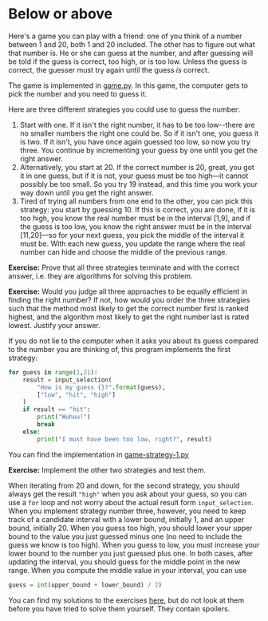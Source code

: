 # Below or above

Here's a game you can play with a friend: one of you think of a number between 1 and 20, both 1 and 20 included. The other has to figure out what that number is. He or she can guess at the number, and after guessing will be told if the guess is correct,  too high, or is too low. Unless the guess is correct, the guesser must try again until the guess *is* correct.

The game is implemented in [game.py](game.py). In this game, the computer gets to pick the number and you need to guess it.

Here are three different strategies you could use to guess the number:

1. Start with one. If it isn't the right number, it has to be too low--there are no smaller numbers the right one could be. So if it isn't one, you guess it is two. If it isn't, you have once again guessed too low, so now you try three. You continue by incrementing your guess by one until you get the right answer.
2. Alternatively, you start at 20. If the correct number is 20, great, you got it in one guess, but if it is not, your guess must be too high—it cannot possibly be too small. So you try 19 instead, and this time you work your way down until you get the right answer.
3. Tired of trying all numbers from one end to the other, you can pick this strategy: you start by guessing 10. If this is correct, you are done, if it is too high, you know the real number must be in the interval [1,9], and if the guess is too low, you know the right answer must be in the interval [11,20]—so for your next guess, you pick the middle of the interval it must be. With each new guess, you update the range where the real number can hide and choose the middle of the previous range.

**Exercise:** Prove that all three strategies terminate and with the correct answer, i.e. they are algorithms for solving this problem.

**Exercise:** Would you judge all three approaches to be equally efficient in finding the right number? If not, how would you order the three strategies such that the method most likely to get the correct number first is ranked highest, and the algorithm most likely to get the right number last is rated lowest. Justify your answer.

If you do not lie to the computer when it asks you about its guess compared to the number you are thinking of, this program implements the first strategy:

```python
for guess in range(1,21):
    result = input_selection(
        "How is my guess {}?".format(guess),
        ["low", "hit", "high"]
    )
    if result == "hit":
        print("Wuhuu!")
        break
    else:
        print("I must have been too low, right?", result)
```

You can find the implementation in [game-strategy-1.py](game-strategy-1.py)

**Exercise:** Implement the other two strategies and test them.

When iterating from 20 and down, for the second strategy, you should always get the result `"high"` when you ask about your guess, so you can use a `for` loop and not worry about the actual result form `input_selection`. When you implement strategy number three, however, you need to keep track of a candidate interval with a lower bound, initially 1, and an upper bound, initially 20. When you guess too high, you should lower your upper bound to the value you just guessed minus one (no need to include the guess we know is too high). When you guess to low, you must increase your lower bound to the number you just guessed plus one. In both cases, after updating the interval, you should guess for the middle point in the new range. When you compute the middle value in your interval, you can use 

```python
guess = int(upper_bound + lower_bound) / 2)
```

You can find my solutions to the exercises [here](answers.md), but do not look at them before you have tried to solve them yourself. They contain spoilers.
